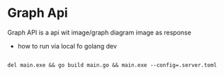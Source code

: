 # Graph Api

Graph API is a api wit image/graph diagram image as response

* how to run via local fo golang dev

```

del main.exe && go build main.go && main.exe --config=.server.toml

```